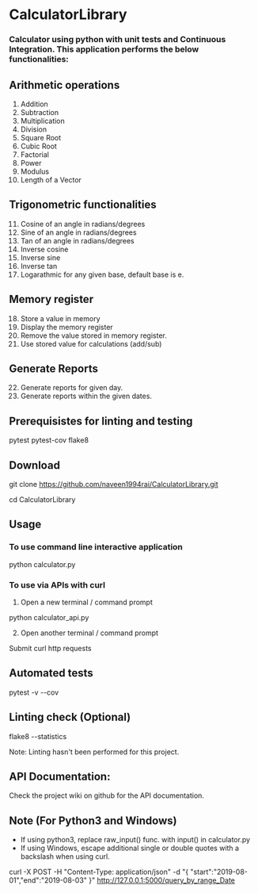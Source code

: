 # CalculatorLibrary
### Calculator using python with unit tests and Continuous Integration. This application performs the below functionalities:

## Arithmetic operations
1.  Addition
2.  Subtraction
3.  Multiplication
4.  Division
5.  Square Root
6.  Cubic Root
7.  Factorial
8.  Power
9.  Modulus
10. Length of a Vector


## Trigonometric functionalities
11. Cosine of an angle in radians/degrees
12. Sine of an angle in radians/degrees
13. Tan of an angle in radians/degrees
14. Inverse cosine
15. Inverse sine
16. Inverse tan
17. Logarathmic for any given base, default base is e.

## Memory register
18. Store a value in memory
19. Display the memory register
20. Remove the value stored in memory register.
21. Use stored value for calculations (add/sub)

## Generate Reports
22. Generate reports for given day.
23. Generate reports within the given dates.


## Prerequisistes for linting and testing
pytest
pytest-cov
flake8  


## Download
git clone https://github.com/naveen1994rai/CalculatorLibrary.git

cd CalculatorLibrary


## Usage

### To use command line interactive application
python calculator.py

### To use via APIs with curl
1. Open a new terminal / command prompt

python calculator_api.py


2. Open another terminal / command prompt

Submit curl http requests


## Automated tests
pytest -v --cov


## Linting check (Optional)
flake8 --statistics

Note: Linting hasn't been performed for this project.

## API Documentation:
Check the project wiki on github for the API documentation.

## Note (For Python3 and Windows)
* If using python3, replace raw_input() func. with input() in calculator.py
* If using Windows, escape additional single or double quotes with a backslash when using curl.

curl -X POST -H "Content-Type: application/json"  -d "{ \"start\":\"2019-08-01\",\"end\":\"2019-08-03\" }" http://127.0.0.1:5000/query_by_range_Date

